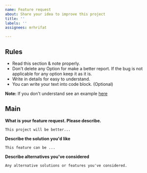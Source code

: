 ```yaml
---
name: Feature request
about: Share your idea to improve this project
title: ''
labels: ''
assignees: mrhrifat

---
```


## Rules
- Read this section & note properly.
- Don't delete any Option for make a better report. If the bug is not applicable for any option keep it as it is.
- Write in details for easy to understand.
- You can write your text into code block. (Optional)

**Note:** If you don't understand see an example [here](https://github.com/mrhrifat/web-badge/issues/2)

## Main
**What is your feature request. Please describe.**
```
This project will be better...
```

**Describe the solution you'd like**
```
This feature can be ...
```

**Describe alternatives you've considered**
```
Any alternative solutions or features you've considered.
```
